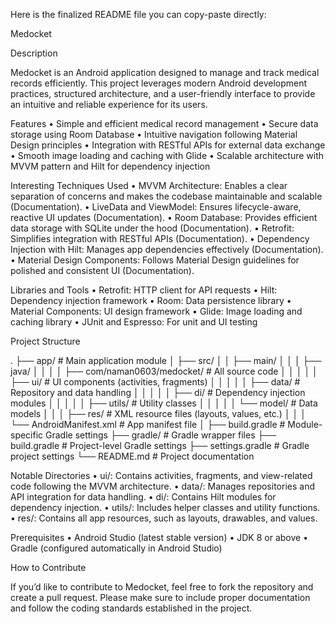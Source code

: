 Here is the finalized README file you can copy-paste directly:

Medocket

Description

Medocket is an Android application designed to manage and track medical records efficiently. This project leverages modern Android development practices, structured architecture, and a user-friendly interface to provide an intuitive and reliable experience for its users.

Features
	•	Simple and efficient medical record management
	•	Secure data storage using Room Database
	•	Intuitive navigation following Material Design principles
	•	Integration with RESTful APIs for external data exchange
	•	Smooth image loading and caching with Glide
	•	Scalable architecture with MVVM pattern and Hilt for dependency injection

Interesting Techniques Used
	•	MVVM Architecture: Enables a clear separation of concerns and makes the codebase maintainable and scalable (Documentation).
	•	LiveData and ViewModel: Ensures lifecycle-aware, reactive UI updates (Documentation).
	•	Room Database: Provides efficient data storage with SQLite under the hood (Documentation).
	•	Retrofit: Simplifies integration with RESTful APIs (Documentation).
	•	Dependency Injection with Hilt: Manages app dependencies effectively (Documentation).
	•	Material Design Components: Follows Material Design guidelines for polished and consistent UI (Documentation).

Libraries and Tools
	•	Retrofit: HTTP client for API requests
	•	Hilt: Dependency injection framework
	•	Room: Data persistence library
	•	Material Components: UI design framework
	•	Glide: Image loading and caching library
	•	JUnit and Espresso: For unit and UI testing

Project Structure

.
├── app/                   # Main application module
│   ├── src/
│   │   ├── main/
│   │   │   ├── java/
│   │   │   │   ├── com/naman0603/medocket/   # All source code
│   │   │   │   │   ├── ui/                  # UI components (activities, fragments)
│   │   │   │   │   ├── data/                # Repository and data handling
│   │   │   │   │   ├── di/                  # Dependency injection modules
│   │   │   │   │   ├── utils/               # Utility classes
│   │   │   │   │   └── model/               # Data models
│   │   │   ├── res/                         # XML resource files (layouts, values, etc.)
│   │   │   └── AndroidManifest.xml          # App manifest file
│   ├── build.gradle                         # Module-specific Gradle settings
├── gradle/                                  # Gradle wrapper files
├── build.gradle                             # Project-level Gradle settings
├── settings.gradle                          # Gradle project settings
└── README.md                                # Project documentation

Notable Directories
	•	ui/: Contains activities, fragments, and view-related code following the MVVM architecture.
	•	data/: Manages repositories and API integration for data handling.
	•	di/: Contains Hilt modules for dependency injection.
	•	utils/: Includes helper classes and utility functions.
	•	res/: Contains all app resources, such as layouts, drawables, and values.

Prerequisites
	•	Android Studio (latest stable version)
	•	JDK 8 or above
	•	Gradle (configured automatically in Android Studio)

How to Contribute

If you’d like to contribute to Medocket, feel free to fork the repository and create a pull request. Please make sure to include proper documentation and follow the coding standards established in the project.

